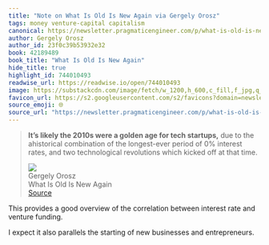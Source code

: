 ```yaml
---
title: "Note on What Is Old Is New Again via Gergely Orosz"
tags: money venture-capital capitalism
canonical: https://newsletter.pragmaticengineer.com/p/what-is-old-is-new-again
author: Gergely Orosz
author_id: 23f0c39b53932e32
book: 42189489
book_title: "What Is Old Is New Again"
hide_title: true
highlight_id: 744010493
readwise_url: https://readwise.io/open/744010493
image: https://substackcdn.com/image/fetch/w_1200,h_600,c_fill,f_jpg,q_auto:good,fl_progressive:steep,g_auto/https%3A%2F%2Fsubstack-post-media.s3.amazonaws.com%2Fpublic%2Fimages%2F2ef76fc9-c27f-439b-a15b-5ebded516cfb_5463x3642.jpeg
favicon_url: https://s2.googleusercontent.com/s2/favicons?domain=newsletter.pragmaticengineer.com
source_emoji: 🌐
source_url: "https://newsletter.pragmaticengineer.com/p/what-is-old-is-new-again#:~:text=**It%E2%80%99s%20likely%20the,at%20that%20time."
---
```


> **It’s likely the 2010s were a golden age for tech startups,** due to the ahistorical combination of the longest-ever period of 0% interest rates, and two technological revolutions which kicked off at that time.
> <div class="quoteback-footer"><div class="quoteback-avatar"><img class="mini-favicon" src="https://s2.googleusercontent.com/s2/favicons?domain=newsletter.pragmaticengineer.com"></div><div class="quoteback-metadata"><div class="metadata-inner"><span style="display:none">FROM:</span><div aria-label="Gergely Orosz" class="quoteback-author"> Gergely Orosz</div><div aria-label="What Is Old Is New Again" class="quoteback-title"> What Is Old Is New Again</div></div></div><div class="quoteback-backlink"><a target="_blank" aria-label="go to the full text of this quotation" rel="noopener" href="https://newsletter.pragmaticengineer.com/p/what-is-old-is-new-again#:~:text=**It%E2%80%99s%20likely%20the,at%20that%20time." class="quoteback-arrow"> Source</a></div></div>

This provides a good overview of the correlation between interest rate and venture funding.

I expect it also parallels the starting of new businesses and entrepreneurs. 